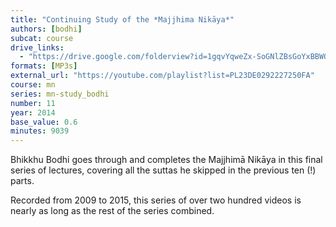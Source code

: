 ```yaml
---
title: "Continuing Study of the *Majjhima Nikāya*"
authors: [bodhi]
subcat: course
drive_links:
  - "https://drive.google.com/folderview?id=1gqvYqweZx-SoGNlZBsGoYxBBWOO3gG-n"
formats: [MP3s]
external_url: "https://youtube.com/playlist?list=PL23DE0292227250FA"
course: mn
series: mn-study_bodhi
number: 11
year: 2014
base_value: 0.6
minutes: 9039
---
```


Bhikkhu Bodhi goes through and completes the Majjhimā Nikāya in this final series of lectures, covering all the suttas he skipped in the previous ten (!) parts.

Recorded from 2009 to 2015, this series of over two hundred videos is nearly as long as the rest of the series combined.

